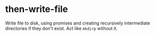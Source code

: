 # then-write-file
Write file to disk, using promises and creating recursively intermediate directories if they don't exist. Act like `mkdirp` without it.
